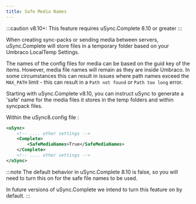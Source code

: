 ```yaml
---
title: Safe Media Names
---
```


:::caution 
v8.10+: This feature requires uSync.Complete 8.10 or greater
:::

When creating sync-packs or sending media between servers, uSync.Complete will store files in a temporary folder based on your Umbraco LocalTemp Settings.

The names of the config files for media can be based on the guid key of the items. However, media file names will remain as they are inside Umbraco. In some circumstances this can result in issues where path names exceed the `MAX_PATH` limit - this can result in a `Path not found` or `Path too long` error.

Starting with uSync.Complete v8.10, you can instruct uSync to generate a 'safe' name for the media files it stores in the temp folders and within syncpack files.

Within the uSync8.config file : 

```xml
<uSync>
    <!-- .... other settings -->
	<Complete>
		<SafeMediaNames>True</SafeMediaNames>
	</Complete>
    <!-- .... other settings -->
</uSync>
```

:::note
The default behavior in uSync.Complete 8.10 is false, so you will need to turn this on for the safe file names to be used. 

In future versions of uSync.Complete we intend to turn this feature on by default.
:::



